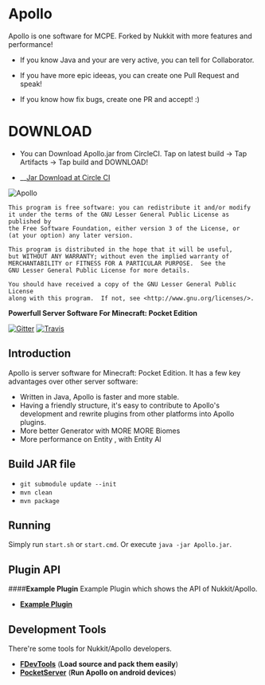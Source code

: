 # Apollo
 
Apollo is one software for MCPE. Forked by Nukkit with more features and performance!

- If you know Java and your are very active, you can tell for Collaborator.

- If you have more epic ideeas, you can create one Pull Request and speak!

- If you know how fix bugs, create one PR and accept! :)

# DOWNLOAD

- You can Download Apollo.jar from CircleCI. Tap on latest build -> Tap Artifacts -> Tap build and DOWNLOAD!

* __[Jar Download at Circle CI](https://circleci.com/gh/NycuRO/Apollo/tree/master/)
 
![Apollo](http://i.imgur.com/KBlbnkp.png)

	This program is free software: you can redistribute it and/or modify
	it under the terms of the GNU Lesser General Public License as published by
	the Free Software Foundation, either version 3 of the License, or
	(at your option) any later version.

	This program is distributed in the hope that it will be useful,
	but WITHOUT ANY WARRANTY; without even the implied warranty of
	MERCHANTABILITY or FITNESS FOR A PARTICULAR PURPOSE.  See the
	GNU Lesser General Public License for more details.

	You should have received a copy of the GNU Lesser General Public License
	along with this program.  If not, see <http://www.gnu.org/licenses/>.


__Powerfull Server Software For Minecraft: Pocket Edition__

[![Gitter](https://img.shields.io/gitter/room/NycuRO/Apollo-MCPE.js.svg?style=flat)](https://gitter.im/Apollo-MCPE/Lobby)
[![Travis](https://img.shields.io/travis/NycuRO/Apollo.svg?style=flat)](https://travis-ci.org/NycuRO/Apollo)

Introduction
-------------

Apollo is server software for Minecraft: Pocket Edition.
It has a few key advantages over other server software:

* Written in Java, Apollo is faster and more stable.
* Having a friendly structure, it's easy to contribute to Apollo's development and rewrite plugins from other platforms into Apollo plugins.
* More better Generator with MORE MORE Biomes
* More performance on Entity , with Entity Al

Build JAR file
-------------
- `git submodule update --init`
- `mvn clean`
- `mvn package`

Running
-------------
Simply run `start.sh` or `start.cmd`. Or execute `java -jar Apollo.jar`.

Plugin API
-------------
####**Example Plugin**
Example Plugin which shows the API of Nukkit/Apollo.

* __[Example Plugin](http://github.com/Nukkit/ExamplePlugin)__

Development Tools
-----------------
There're some tools for Nukkit/Apollo developers.

* __[FDevTools](https://github.com/fengberd/FDevTools)__ (**Load source and pack them easily**)
* __[PocketServer](https://github.com/fengberd/MinecraftPEServer)__ (**Run Apollo on android devices**)
